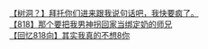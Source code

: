 [【树洞？】拜托你们进来跟我说句话吧，我快要疯了。](http://tieba.baidu.com/p/3484623102?see_lz=1&pn=)   
[【818】那个要把我男神拐回家当绑定奶的师兄](http://tieba.baidu.com/p/3484656446?see_lz=1&pn=)   
[【回忆818向】其实我真的不想8你](http://tieba.baidu.com/p/3485490561?see_lz=1&pn=)   
